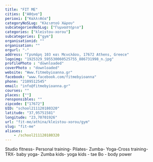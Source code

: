 ```yaml
---
title: "FIT ME"
cities: ["Αθήνα"]
perioxi: ["Καλλιθέα"]
categoryNoSLug: "Κλειστού Χώρου"
subcategoriesNoSLug: ["Γυμναστήριο"]
categories: ["kleistou-xorou"]
subcategories: ["gym"]
organisationid: ""
organisation: ""
orgurl: "-"
address: "Γρυπάρη 103 και Μενελάου, 17672 Athens, Greece"
logoimg: "1925329_595530060525755_886731998_n.jpg"
profilePhoto : "downloaded"
coverPhoto : "downloaded"
website: "Www.fitmebyioanna.gr"
facebook: "www.facebook.com/fitmebyioanna"
phone: "2109512545"
email: "info@fitmebyioanna.gr"
courses: ""
places: [""]
rensponsibles: ""
zipcode: ["17672"]
UID: "school211120180320"
latitude: "37,95751581"
longitude: "23,70701926"
url: "fit-me/athina/kleistou-xorou/gym"
slug: "fit-me"
aliases:
    - /school211120180320
---
```



Studio fitness- Personal training- Pilates- Zumba- Yoga-Cross training- TRX- baby yoga- Zumba kids- yoga kids - tae Bo - body power

